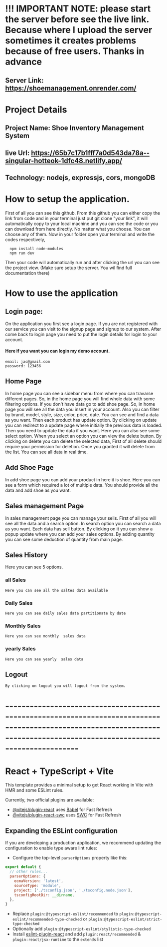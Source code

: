 # !!! IMPORTANT NOTE: please start the server before see the live link. Because where I upload the server sometimes it creates problems because of free users. Thanks in advance
## Server Link: https://shoemanagement.onrender.com/

# Project Details
 ## Project Name: Shoe Inventory Management System
 ## live Url: https://65b7c17b1fff7a0d543da78a--singular-hotteok-1dfc48.netlify.app/
 ## Technology: nodejs, expressjs, cors, mongoDB

# How to setup the application.

First of all you can see this github. From this github you can either copy the link from code and in your terminal just put git clone "your link", it will automatically copy to your local machine and you can see the code or you can download from here directly. 
No matter what you choose. You can choose any of them. Now in your folder open your terminal and write the codes respectively,
```
  npm install node-modules
  npm run dev
```
Then your code will automatically run and after clicking the url you can see the project view. (Make sure setup the server. You wil find full documentation there)


# How to use the application

## Login page:
  On the application you first see a login page. If you are not registered with our service you can visit  to the signup page and signup to our system. After come back to login page you need to put the login details for login to your account.

  #### Here if you want you can login my demo account.
  ```
  email: jac@gmail.com
  password: 123456
```

## Home Page

In home page you can see a sidebar menu from where you can travarse different pages. So, in the home page you will find whole data with some filtering options. If you don't have data go to add shoe page.
So, in home page you will see all the data you insert in your account. Also you can filter by brand, model, style, size, color, price, date. You can see and find a data as you want. 
Then each product has update option. By clicking on update you can  redirect to a update page where initially the previous data is loaded. Then you need to update the data if you want.
Here you can also see some select option. When you select an option you can view the delete button. By clicking on delete you can delete the selected data, First of all delete should require your permission for deletion. Once you granted it will delete from the list. 
You can  see all data in real time.

## Add Shoe Page
In add shoe page you can add your product in here it is shoe. Here you can see a form which required a lot of multiple data. You should provide all the data and add shoe as you want.


## Sales management Page
In sales management page you can manage your sells. First of all you will see all the data and a search option. In search option you can search a data as you want. Each data has sell button. By clicking on it you can show a popup update where you can add your sales options. By adding quantity you can see some deduction of quantity from main page.

## Sales History

Here you can see 5 options. 
### all Sales
```Here you can see all the saltes data available```

### Daily Sales
```Here you can see daily sales data partitionate by date```
### Monthly Sales
```Here you can see monthly  sales data```
### yearly Sales
```Here you can see yearly  sales data```
## Logout
```By clicking on logout you will logout from the system.```

# --------------------------------------------------------------------------------------------------------------------------------------------------------------------------
# React + TypeScript + Vite

This template provides a minimal setup to get React working in Vite with HMR and some ESLint rules.

Currently, two official plugins are available:

- [@vitejs/plugin-react](https://github.com/vitejs/vite-plugin-react/blob/main/packages/plugin-react/README.md) uses [Babel](https://babeljs.io/) for Fast Refresh
- [@vitejs/plugin-react-swc](https://github.com/vitejs/vite-plugin-react-swc) uses [SWC](https://swc.rs/) for Fast Refresh

## Expanding the ESLint configuration

If you are developing a production application, we recommend updating the configuration to enable type aware lint rules:

- Configure the top-level `parserOptions` property like this:

```js
export default {
  // other rules...
  parserOptions: {
    ecmaVersion: 'latest',
    sourceType: 'module',
    project: ['./tsconfig.json', './tsconfig.node.json'],
    tsconfigRootDir: __dirname,
  },
}
```

- Replace `plugin:@typescript-eslint/recommended` to `plugin:@typescript-eslint/recommended-type-checked` or `plugin:@typescript-eslint/strict-type-checked`
- Optionally add `plugin:@typescript-eslint/stylistic-type-checked`
- Install [eslint-plugin-react](https://github.com/jsx-eslint/eslint-plugin-react) and add `plugin:react/recommended` & `plugin:react/jsx-runtime` to the `extends` list
